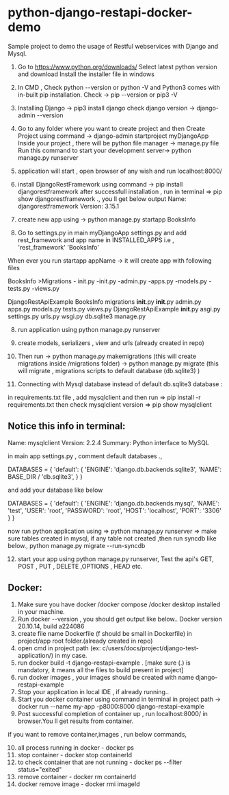 # python-django-restapi-docker-demo

Sample project to demo the usage of Restful webservices with Django and Mysql.


1. Go to https://www.python.org/downloads/ 
Select latest python version and download
Install the installer file in windows
2. In CMD , Check python --version or python -V
and Python3 comes with in-built pip installation.
Check -> pip --version or pip3 -V
3. Installing Django -> pip3 install django
check django version -> django-admin --version
4. Go to any folder where you want to create project and then Create Project  using command -> django-admin startproject myDjangoApp
Inside your project , there will be python file manager -> manage.py file
Run this command to start your development server-> python manage.py runserver
5. application will start , open browser of any wish and run localhost:8000/
6. install DjangoRestFramework using command -> pip install djangorestframework
after successfull installation , run in terminal =>  pip show djangorestframework ., you ll get below output
Name: djangorestframework
Version: 3.15.1
7. create new app using -> python manage.py startapp BooksInfo

8. Go to settings.py in main myDjangoApp settings.py and add rest_framework and app name in INSTALLED_APPS
i.e , 'rest_framework'
	  'BooksInfo'

When ever you run startapp appName -> it will create app with following files

BooksInfo
	>Migrations
		- init.py
	-init.py
	-admin.py
	-apps.py
	-models.py
	-tests.py
	-views.py


DjangoRestApiExample
	BooksInfo
		migrations
			__init__.py
		__init__.py
		admin.py
		apps.py
		models.py
		tests.py
		views.py
	DjangoRestApiExample
		__init__.py
		asgi.py
		settings.py
		urls.py
		wsgi.py
db.sqlite3
manage.py

8. run application using python manage.py runserver
9. create models, serializers , view and urls (already created in repo)
10. Then run  -> python manage.py makemigrations (this will create migrations inside /migrations folder)
		     -> python manage.py migrate (this will migrate , migrations scripts to default database (db.sqlite3) ) 
		  
11. Connecting with Mysql database instead of default db.sqlite3 database :

in requirements.txt file , add mysqlclient and then run => pip install -r requirements.txt
then check mysqlclient version => pip show mysqlclient

Notice this info in terminal:
---------
Name: mysqlclient
Version: 2.2.4
Summary: Python interface to MySQL

in main app settings.py , comment default databases ., 

DATABASES = {
     'default': {
        'ENGINE': 'django.db.backends.sqlite3',
        'NAME': BASE_DIR / 'db.sqlite3',
     }
 }
 
and add your database like below

DATABASES = {
    'default': {
        'ENGINE': 'django.db.backends.mysql',
        'NAME': 'test',
        'USER': 'root',
        'PASSWORD': 'root',
        'HOST': 'localhost',
        'PORT': '3306'
    }
}

now run python application  using => python manage.py runserver
=> make sure tables created in  mysql, if any table not created ,then run syncdb like below.,
python manage.py migrate --run-syncdb 

12. start your app using python manage.py runserver, Test the api's GET, POST , PUT , DELETE ,OPTIONS , HEAD etc.

Docker:
-------
1. Make sure you have docker /docker compose /docker desktop installed in your machine.
2. Run docker --version , you should get output like below..
		Docker version 20.10.14, build a224086
3. create file name Dockerfile (f should be small in Dockerfile) in project/app root folder.(already created in repo)
4. open cmd in project path (ex: c/users/docs/project/django-test-application/) in my case.
5. run docker build -t django-restapi-example .    [make sure (.) is mandatory, it means all the files to build present in project]
6. run docker images , your images should be created with name django-restapi-example
7. Stop your application in local IDE , if already running..
8. Start you docker container using command in terminal in project path ->  docker run --name my-app -p8000:8000 django-restapi-example
9. Post successful completion of container up , run localhost:8000/ in browser.You ll get results from container.

if you want to remove container,images , run below commands,

10. all process running in docker - docker ps
11. stop container - docker stop containerId
12. to check container that are not running - docker ps --filter status="exited"
13. remove container - docker rm containerId
14. docker remove image - docker rmi imageId

